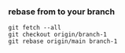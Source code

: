 ### rebase from to your branch

```
git fetch --all
git checkout origin/branch-1
git rebase origin/main branch-1
```
